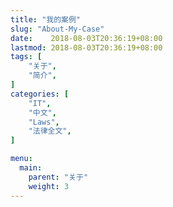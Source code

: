 ```yaml
---
title: "我的案例"
slug: "About-My-Case"
date:    2018-08-03T20:36:19+08:00
lastmod: 2018-08-03T20:36:19+08:00
tags: [
    "关于",
    "简介",
]
categories: [
    "IT",
    "中文",
    "Laws",
    "法律全文",
]

menu:
  main:
    parent: "关于"
    weight: 3
---
```


<!--more-->
